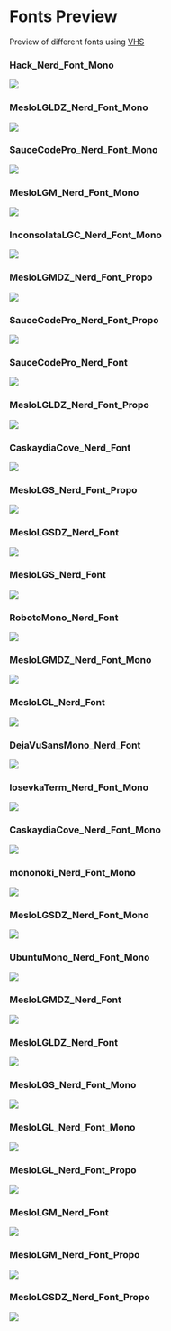 # Fonts Preview

Preview of different fonts using [VHS](https://github.com/charmbracelet/vhs)

### Hack_Nerd_Font_Mono
![](media/Hack_Nerd_Font_Mono.gif)

### MesloLGLDZ_Nerd_Font_Mono
![](media/MesloLGLDZ_Nerd_Font_Mono.gif)

### SauceCodePro_Nerd_Font_Mono
![](media/SauceCodePro_Nerd_Font_Mono.gif)

### MesloLGM_Nerd_Font_Mono
![](media/MesloLGM_Nerd_Font_Mono.gif)

### InconsolataLGC_Nerd_Font_Mono
![](media/InconsolataLGC_Nerd_Font_Mono.gif)

### MesloLGMDZ_Nerd_Font_Propo
![](media/MesloLGMDZ_Nerd_Font_Propo.gif)

### SauceCodePro_Nerd_Font_Propo
![](media/SauceCodePro_Nerd_Font_Propo.gif)

### SauceCodePro_Nerd_Font
![](media/SauceCodePro_Nerd_Font.gif)

### MesloLGLDZ_Nerd_Font_Propo
![](media/MesloLGLDZ_Nerd_Font_Propo.gif)

### CaskaydiaCove_Nerd_Font
![](media/CaskaydiaCove_Nerd_Font.gif)

### MesloLGS_Nerd_Font_Propo
![](media/MesloLGS_Nerd_Font_Propo.gif)

### MesloLGSDZ_Nerd_Font
![](media/MesloLGSDZ_Nerd_Font.gif)

### MesloLGS_Nerd_Font
![](media/MesloLGS_Nerd_Font.gif)

### RobotoMono_Nerd_Font
![](media/RobotoMono_Nerd_Font.gif)

### MesloLGMDZ_Nerd_Font_Mono
![](media/MesloLGMDZ_Nerd_Font_Mono.gif)

### MesloLGL_Nerd_Font
![](media/MesloLGL_Nerd_Font.gif)

### DejaVuSansMono_Nerd_Font
![](media/DejaVuSansMono_Nerd_Font.gif)

### IosevkaTerm_Nerd_Font_Mono
![](media/IosevkaTerm_Nerd_Font_Mono.gif)

### CaskaydiaCove_Nerd_Font_Mono
![](media/CaskaydiaCove_Nerd_Font_Mono.gif)

### mononoki_Nerd_Font_Mono
![](media/mononoki_Nerd_Font_Mono.gif)

### MesloLGSDZ_Nerd_Font_Mono
![](media/MesloLGSDZ_Nerd_Font_Mono.gif)

### UbuntuMono_Nerd_Font_Mono
![](media/UbuntuMono_Nerd_Font_Mono.gif)

### MesloLGMDZ_Nerd_Font
![](media/MesloLGMDZ_Nerd_Font.gif)

### MesloLGLDZ_Nerd_Font
![](media/MesloLGLDZ_Nerd_Font.gif)

### MesloLGS_Nerd_Font_Mono
![](media/MesloLGS_Nerd_Font_Mono.gif)

### MesloLGL_Nerd_Font_Mono
![](media/MesloLGL_Nerd_Font_Mono.gif)

### MesloLGL_Nerd_Font_Propo
![](media/MesloLGL_Nerd_Font_Propo.gif)

### MesloLGM_Nerd_Font
![](media/MesloLGM_Nerd_Font.gif)

### MesloLGM_Nerd_Font_Propo
![](media/MesloLGM_Nerd_Font_Propo.gif)

### MesloLGSDZ_Nerd_Font_Propo
![](media/MesloLGSDZ_Nerd_Font_Propo.gif)
